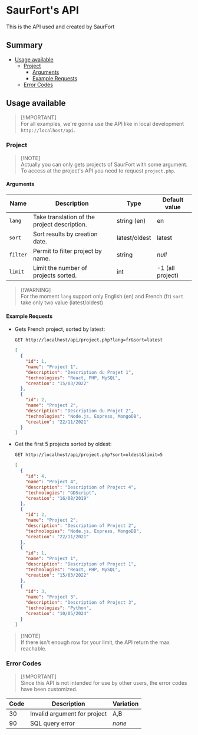 # SaurFort's API <!-- omit in toc -->

This is the API used and created by SaurFort

## Summary <!-- omit in toc -->

- [Usage available](#usage-available)
  - [Project](#project)
    - [Arguments](#arguments)
    - [Example Requests](#example-requests)
  - [Error Codes](#error-codes)

## Usage available

> [!IMPORTANT]\
> For all examples, we're gonna use the API like in local development `http://localhost/api`.

### Project

> [!NOTE]\
> Actually you can only gets projects of SaurFort with some argument.
> To access at the project's API you need to request `project.php`.

#### Arguments

| Name | Description | Type | Default value |
| --- | --- | --- | --- |
| `lang` | Take translation of the project description. | string (en) | en |
| `sort` | Sort results by creation date. | latest/oldest | latest |
| `filter` | Permit to filter project by name. | string | _null_ |
| `limit` | Limit the number of projects sorted. | int | -1 (all project) |

> [!WARNING]\
> For the moment `lang` support only English (en) and French (fr)
> `sort` take only two value (latest/oldest)

#### Example Requests

- Gets French project, sorted by latest:

  ```http
  GET http://localhost/api/project.php?lang=fr&sort=latest
  ```

  ```json
  [
    {
      "id": 1,
      "name": "Project 1",
      "description": "Description du Projet 1",
      "technologies": "React, PHP, MySQL",
      "creation": "15/03/2022"
    },
    {
      "id": 2,
      "name": "Project 2",
      "description": "Description du Projet 2",
      "technologies": "Node.js, Express, MongoDB",
      "creation": "22/11/2021"
    }
  ]
  ```

- Get the first 5 projects sorted by oldest:
  
  ```http
  GET http://localhost/api/project.php?sort=oldest&limit=5
  ```

  ```json
  [
    {
      "id": 4,
      "name": "Project 4",
      "description": "Description of Project 4",
      "technologies": "GDScript",
      "creation": "16/08/2019"
    },
    {
      "id": 2,
      "name": "Project 2",
      "description": "Description of Project 2",
      "technologies": "Node.js, Express, MongoDB",
      "creation": "22/11/2021"
    },
    {
      "id": 1,
      "name": "Project 1",
      "description": "Description of Project 1",
      "technologies": "React, PHP, MySQL",
      "creation": "15/03/2022"
    },
    {
      "id": 3,
      "name": "Project 3",
      "description": "Description of Project 3",
      "technologies": "Python",
      "creation": "10/05/2024"
    }
  ]
  ```

> [!NOTE]\
> If there isn't enough row for your limit, the API return the max reachable.

### Error Codes

> [!IMPORTANT]\
> Since this API is not intended for use by other users, the error codes have been customized.

| Code | Description | Variation |
| --- | --- | --- |
| 30 | Invalid argument for project | A,B |
| 90 | SQL query error | _none_ |
